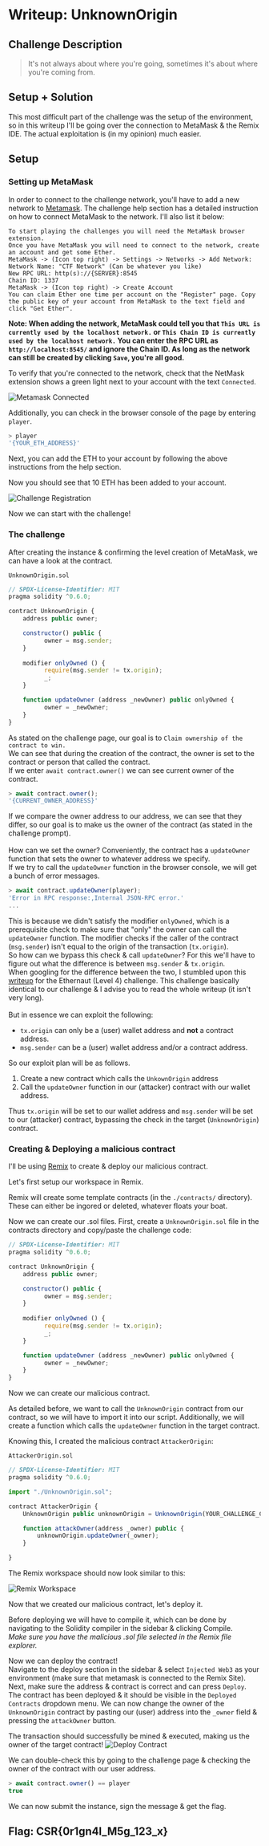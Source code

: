 # Writeup: UnknownOrigin

## Challenge Description

> It's not always about where you're going, sometimes it's about where you're coming from. 

## Setup + Solution 

This most difficult part of the challenge was the setup of the environment, so in this writeup I'll be going over the connection to MetaMask & the Remix IDE. The actual exploitation is (in my opinion) much easier.  


## Setup
### Setting up MetaMask

In order to connect to the challenge network, you'll have to add a new network to [Metamask](https://metamask.io/). The challenge help section has a detailed instruction on how to connect MetaMask to the network. I'll also list it below:

```
To start playing the challenges you will need the MetaMask browser extension.
Once you have MetaMask you will need to connect to the network, create an account and get some Ether.
MetaMask -> (Icon top right) -> Settings -> Networks -> Add Network:
Network Name: "CTF Network" (Can be whatever you like)
New RPC URL: http(s)://{SERVER}:8545
Chain ID: 1337
MetaMask -> (Icon top right) -> Create Account
You can claim Ether one time per account on the "Register" page. Copy the public key of your account from MetaMask to the text field and click "Get Ether".
```
__Note: When adding the network, MetaMask could tell you that `This URL is currently used by the localhost network.` or `This Chain ID is currently used by the localhost network.` You can enter the RPC URL as `http://localhost:8545/` and ignore the Chain ID. As long as the network can still be created by clicking `Save`, you're all good.__

To verify that you're connected to the network, check that the NetMask extension shows a green light next to your account with the text `Connected`.

![Metamask Connected](metamask_connected.png "Metamask Connected")

Additionally, you can check in the browser console of the page by entering `player`.

```js
> player
'{YOUR_ETH_ADDRESS}'
```

Next, you can add the ETH to your account by following the above instructions from the help section.

Now you should see that 10 ETH has been added to your account.

![Challenge Registration](challenge_register.png "Challenge Registration")

Now we can start with the challenge!

### The challenge 

After creating the instance & confirming the level creation of MetaMask, we can have a look at the contract.

`UnknownOrigin.sol`
```js
// SPDX-License-Identifier: MIT
pragma solidity ^0.6.0;

contract UnknownOrigin {
    address public owner;

    constructor() public {
          owner = msg.sender;
    }
      
    modifier onlyOwned () {
          require(msg.sender != tx.origin);
          _;
    }

    function updateOwner (address _newOwner) public onlyOwned {
          owner = _newOwner;
    }
}
```

As stated on the challenge page, our goal is to `Claim ownership of the contract to win.` \
We can see that during the creation of the contract, the owner is set to the contract or person that called the contract. \
If we enter `await contract.owner()` we can see current owner of the contract. 

```js 
> await contract.owner();
'{CURRENT_OWNER_ADDRESS}'
```

If we compare the owner address to our address, we can see that they differ, so our goal is to make us the owner of the contract (as stated in the challenge prompt). 
\
\
How can we set the owner? Conveniently, the contract has a `updateOwner` function that sets the owner to whatever address we specify. \
If we try to call the `updateOwner` function in the browser console, we will get a bunch of error messages. 

```js
> await contract.updateOwner(player);
'Error in RPC response:,Internal JSON-RPC error.'
...
```

This is because we didn't satisfy the modifier `onlyOwned`, which is a prerequisite check to make sure that "only" the owner can call the `updateOwner` function. The modifier checks if the caller of the contract (`msg.sender`) isn't equal to the origin of the transaction (`tx.origin`). \
So how can we bypass this check & call `updateOwner`? For this we'll have to figure out what the difference is between `msg.sender` & `tx.origin`. \
When googling for the difference between the two, I stumbled upon this [writeup](https://medium.com/@nicolezhu/ethernaut-lvl-4-walkthrough-how-to-abuse-tx-origin-msg-sender-ef37d6751c8) for the Ethernaut (Level 4) challenge. This challenge basically identical to our challenge & I advise you to read the whole writeup (it isn't very long).\
\
But in essence we can exploit the following: 
- `tx.origin` can only be a (user) wallet address and __not__ a contract address.
- `msg.sender` can be a (user) wallet address and/or a contract address.

So our exploit plan will be as follows.
1. Create a new contract which calls the `UnkownOrigin` address
2. Call the `updateOwner` function in our (attacker) contract with our wallet address.

Thus `tx.origin` will be set to our wallet address and `msg.sender` will be set to our (attacker) contract, bypassing the check in the target (`UnknownOrigin`) contract.

### Creating & Deploying a malicious contract

I'll be using [Remix](http://remix.ethereum.org/) to create & deploy our malicious contract.

Let's first setup our workspace in Remix.

Remix will create some template contracts (in the `./contracts/` directory). These can either be ingored or deleted, whatever floats your boat. 

Now we can create our .sol files. First, create a `UnknownOrigin.sol` file in the contracts directory and copy/paste the challenge code:

```js
// SPDX-License-Identifier: MIT
pragma solidity ^0.6.0;

contract UnknownOrigin {
    address public owner;

    constructor() public {
          owner = msg.sender;
    }
      
    modifier onlyOwned () {
          require(msg.sender != tx.origin);
          _;
    }

    function updateOwner (address _newOwner) public onlyOwned {
          owner = _newOwner;
    }
}
```
Now we can create our malicious contract.

As detailed before, we want to call the `UnknownOrigin` contract from our contract, so we will have to import it into our script. Additionally, we will create a function which calls the `updateOwner` function in the target contract.

Knowing this, I created the malicious contract `AttackerOrigin`:

`AttackerOrigin.sol`

```js
// SPDX-License-Identifier: MIT
pragma solidity ^0.6.0;

import "./UnknownOrigin.sol";

contract AttackerOrigin {
    UnknownOrigin public unknownOrigin = UnknownOrigin(YOUR_CHALLENGE_CONTRACT_ADDRESS);

    function attackOwner(address _owner) public {
        unknownOrigin.updateOwner(_owner);
    }

}
```
The Remix workspace should now look similar to this:

![Remix Workspace](remix_workspace.png "Remix Workspace")


Now that we created our malicious contract, let's deploy it.

Before deploying we will have to compile it, which can be done by navigating to the Solidity compiler in the sidebar & clicking Compile. \
_Make sure you have the malicious .sol file selected in the Remix file explorer._

Now we can deploy the contract! \
Navigate to the deploy section in the sidebar & select `Injected Web3` as your environment (make sure that metamask is connected to the Remix Site). Next, make sure the address & contract is correct and can press `Deploy`. \
The contract has been deployed & it should be visible in the `Deployed Contracts` dropdown menu. 
We can now change the owner of the `UnknownOrigin` contract by pasting our (user) address into the `_owner` field & pressing the `attackOwner` button. 

The transaction should successfully be mined & executed, making us the owner of the target contract!
![Deploy Contract](remix_contract_deploy.png "Deploy Contract")

We can double-check this by going to the challenge page & checking the owner of the contract with our user address.

```js
> await contract.owner() == player
true
```

We can now submit the instance, sign the message & get the flag.


## Flag: CSR{0r1gn4l_M5g_123_x}